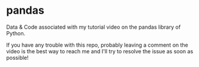 # pandas

Data & Code associated with my tutorial video on the pandas library of Python.

If you have any trouble with this repo, probably leaving a comment on the video is the best way to reach me and I'll try to resolve the issue as soon as possible!

